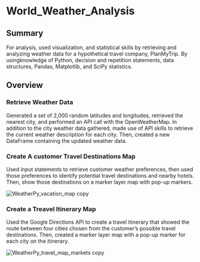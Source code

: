 # World_Weather_Analysis

## Summary

For analysis, used visualization, and statistical skills by retrieving and analyzing weather data for a hypothetical travel company, PlanMyTrip. By usingknowledge of Python, decision and repetition statements, data structures, Pandas, Matplotlib, and SciPy statistics.

## Overview 

### Retrieve Weather Data
Generated a set of 2,000 random latitudes and longitudes, retrieved the nearest city, and performed an API call with the OpenWeatherMap. In addition to the city weather data gathered, made use of API skills to retrieve the current weather description for each city. Then, created a new DataFrame containing the updated weather data.

### Create A customer Travel Destinations Map
Used input statements to retrieve customer weather preferences, then used those preferences to identify potential travel destinations and nearby hotels. Then, show those destinations on a marker layer map with pop-up markers.

![WeatherPy_vacation_map copy](https://user-images.githubusercontent.com/16258584/108536919-9bdaac80-72a2-11eb-9704-313efd234f0f.png)

### Create a Treavel Itinerary Map
Used the Google Directions API to create a travel itinerary that showed the route between four cities chosen from the customer’s possible travel destinations. Then, created a marker layer map with a pop-up marker for each city on the itinerary.

![WeatherPy_travel_map_markets copy](https://user-images.githubusercontent.com/16258584/108537051-c298e300-72a2-11eb-920a-35c3188469a0.png)
